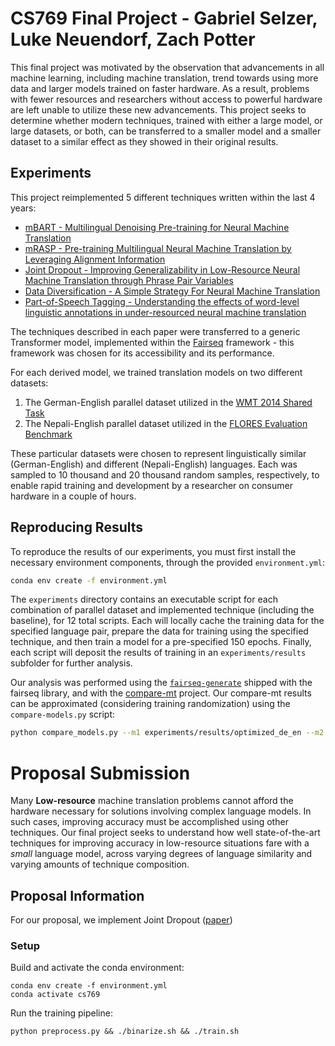 # CS769 Final Project - Gabriel Selzer, Luke Neuendorf, Zach Potter

This final project was motivated by the observation that advancements in all machine learning, including machine translation, trend towards using more data and larger models trained on faster hardware. As a result, problems with fewer resources and researchers without access to powerful hardware are left unable to utilize these new advancements. This project seeks to determine whether modern techniques, trained with either a large model, or large datasets, or both, can be transferred to a smaller model and a smaller dataset to a similar effect as they showed in their original results.

## Experiments

This project reimplemented 5 different techniques written within the last 4 years:
* [mBART - Multilingual Denoising Pre-training for Neural Machine Translation](https://arxiv.org/abs/2001.08210)
* [mRASP - Pre-training Multilingual Neural Machine Translation by Leveraging Alignment Information](https://arxiv.org/abs/2010.03142)
* [Joint Dropout - Improving Generalizability in Low-Resource Neural Machine Translation through Phrase Pair Variables](https://arxiv.org/abs/2307.12835)
* [Data Diversification - A Simple Strategy For Neural Machine Translation](https://arxiv.org/abs/1911.01986)
* [Part-of-Speech Tagging - Understanding the effects of word-level linguistic annotations in under-resourced neural machine translation](https://aclanthology.org/2020.coling-main.349/)

The techniques described in each paper were transferred to a generic Transformer model, implemented within the [Fairseq](https://aclanthology.org/N19-4009/) framework - this framework was chosen for its accessibility and its performance.

For each derived model, we trained translation models on two different datasets:
1. The German-English parallel dataset utilized in the [WMT 2014 Shared Task](https://statmt.org/wmt14/translation-task.html#Download)
2. The Nepali-English parallel dataset utilized in the [FLORES Evaluation Benchmark](https://arxiv.org/abs/2106.03193)

These particular datasets were chosen to represent linguistically similar (German-English) and different (Nepali-English) languages. Each was sampled to 10 thousand and 20 thousand random samples, respectively, to enable rapid training and development by a researcher on consumer hardware in a couple of hours.

## Reproducing Results

To reproduce the results of our experiments, you must first install the necessary environment components, through the provided `environment.yml`:

```bash
conda env create -f environment.yml
```

The `experiments` directory contains an executable script for each combination of parallel dataset and implemented technique (including the baseline), for 12 total scripts. Each will locally cache the training data for the specified language pair, prepare the data for training using the specified technique, and then train a model for a pre-specified 150 epochs. Finally, each script will deposit the results of training in an `experiments/results` subfolder for further analysis.

Our analysis was performed using the [`fairseq-generate`](https://fairseq.readthedocs.io/en/latest/command_line_tools.html) shipped with the fairseq library, and with the [compare-mt](https://arxiv.org/abs/1903.07926https://github.com/neulab/compare-mt) project. Our compare-mt results can be approximated (considering training randomization) using the `compare-models.py` script:

```bash
python compare_models.py --m1 experiments/results/optimized_de_en --m2 experiments/results/optimized_de_en_mrasp
```

# Proposal Submission

Many **Low-resource** machine translation problems cannot afford the hardware necessary for solutions involving complex language models. In such cases, improving accuracy must be accomplished using other techniques. Our final project seeks to understand how well state-of-the-art techniques for improving accuracy in low-resource situations fare with a *small* language model, across varying degrees of language similarity and varying amounts of technique composition.

## Proposal Information
For our proposal, we implement Joint Dropout ([paper](https://arxiv.org/pdf/2307.12835v1.pdf))

### Setup
Build and activate the conda environment:
```
conda env create -f environment.yml
conda activate cs769
```
Run the training pipeline:
```
python preprocess.py && ./binarize.sh && ./train.sh
```
